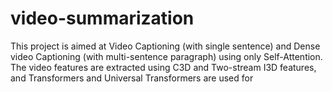 # video-summarization

This project is aimed at Video Captioning (with single sentence) and Dense video Captioning (with multi-sentence paragraph) using only Self-Attention. The video features are extracted using C3D and Two-stream I3D features, and Transformers and Universal Transformers are used for 
